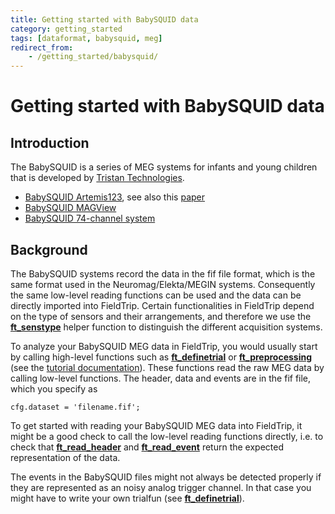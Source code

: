 ```yaml
---
title: Getting started with BabySQUID data
category: getting_started
tags: [dataformat, babysquid, meg]
redirect_from:
    - /getting_started/babysquid/
---
```


# Getting started with BabySQUID data

## Introduction

The BabySQUID is a series of MEG systems for infants and young children that is developed by [Tristan Technologies](http://tristantech.com/babysquid).

- [BabySQUID Artemis123](http://tristantech.com/artemis123babysquid), see also this [paper](http://journal.frontiersin.org/article/10.3389/fnhum.2014.00099/abstract)
- [BabySQUID MAGView](http://tristantech.com/meg-system-magview)
- [BabySQUID 74-channel system](http://www.tristantech.com/pdf/babySQUID_v1.1.pdf)

## Background

The BabySQUID systems record the data in the fif file format, which is the same format used in the Neuromag/Elekta/MEGIN systems. Consequently the same low-level reading functions can be used and the data can be directly imported into FieldTrip. Certain functionalities in FieldTrip depend on the type of sensors and their arrangements, and therefore we use the **[ft_senstype](/reference/forward/ft_senstype)** helper function to distinguish the different acquisition systems.

To analyze your BabySQUID MEG data in FieldTrip, you would usually start by calling high-level functions such as **[ft_definetrial](/reference/ft_definetrial)** or **[ft_preprocessing](/reference/ft_preprocessing)** (see the [tutorial documentation](/tutorial)). These functions read the raw MEG data by calling low-level functions. The header, data and events are in the fif file, which you specify as

    cfg.dataset = 'filename.fif';

To get started with reading your BabySQUID MEG data into FieldTrip, it might be a good check to call the low-level reading functions directly, i.e. to check that **[ft_read_header](/reference/fileio/ft_read_header)** and **[ft_read_event](/reference/fileio/ft_read_event)** return the expected representation of the data.

The events in the BabySQUID files might not always be detected properly if they are represented as an noisy analog trigger channel. In that case you might have to write your own trialfun (see **[ft_definetrial](/reference/ft_definetrial)**).
